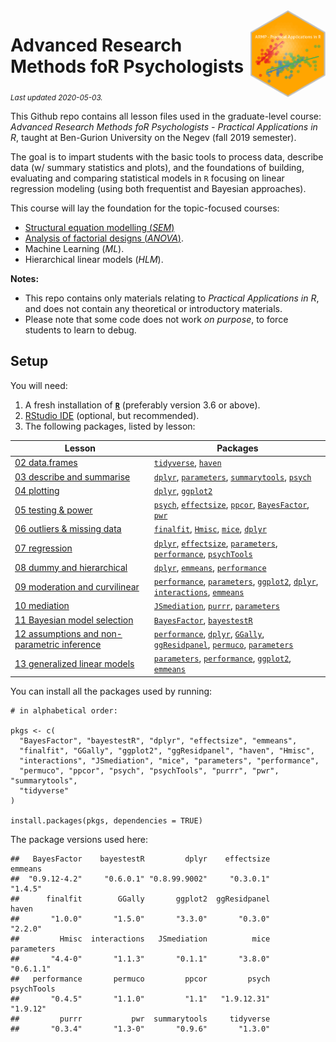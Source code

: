 
<img src='logo/BGUHex.png' align="right" height="139" />

# Advanced Research Methods foR Psychologists

<sub>*Last updated 2020-05-03.*</sub>

This Github repo contains all lesson files used in the graduate-level
course: *Advanced Research Methods foR Psychologists - Practical
Applications in R*, taught at Ben-Gurion University on the Negev (fall
2019 semester).

The goal is to impart students with the basic tools to process data,
describe data (w/ summary statistics and plots), and the foundations of
building, evaluating and comparing statistical models in `R` focusing on
linear regression modeling (using both frequentist and Bayesian
approaches).

This course will lay the foundation for the topic-focused courses:

  - [Structural equation modelling
    (*SEM*)](https://github.com/mattansb/Structural-Equation-Modeling-foR-Psychologists)
  - [Analysis of factorial designs
    (*ANOVA*)](https://github.com/mattansb/Analysis-of-Factorial-Designs-foR-Psychologists).
  - Machine Learning (*ML*).
  - Hierarchical linear models (*HLM*).

**Notes:**

  - This repo contains only materials relating to *Practical
    Applications in R*, and does not contain any theoretical or
    introductory materials.  
  - Please note that some code does not work *on purpose*, to force
    students to learn to debug.

## Setup

You will need:

1.  A fresh installation of [**`R`**](https://cran.r-project.org/)
    (preferably version 3.6 or above).
2.  [RStudio IDE](https://www.rstudio.com/products/rstudio/download/)
    (optional, but recommended).
3.  The following packages, listed by lesson:

| Lesson                                                                                              | Packages                                                                                                                                                                                                                                                                                                                                                                 |
| --------------------------------------------------------------------------------------------------- | ------------------------------------------------------------------------------------------------------------------------------------------------------------------------------------------------------------------------------------------------------------------------------------------------------------------------------------------------------------------------ |
| [02 data.frames](/02%20data.frames)                                                                 | [`tidyverse`](https://CRAN.R-project.org/package=tidyverse), [`haven`](https://CRAN.R-project.org/package=haven)                                                                                                                                                                                                                                                         |
| [03 describe and summarise](/03%20describe%20and%20summarise)                                       | [`dplyr`](https://CRAN.R-project.org/package=dplyr), [`parameters`](https://CRAN.R-project.org/package=parameters), [`summarytools`](https://CRAN.R-project.org/package=summarytools), [`psych`](https://CRAN.R-project.org/package=psych)                                                                                                                               |
| [04 plotting](/04%20plotting)                                                                       | [`dplyr`](https://CRAN.R-project.org/package=dplyr), [`ggplot2`](https://CRAN.R-project.org/package=ggplot2)                                                                                                                                                                                                                                                             |
| [05 testing & power](/05%20testing%20&%20power)                                                     | [`psych`](https://CRAN.R-project.org/package=psych), [`effectsize`](https://CRAN.R-project.org/package=effectsize), [`ppcor`](https://CRAN.R-project.org/package=ppcor), [`BayesFactor`](https://CRAN.R-project.org/package=BayesFactor), [`pwr`](https://CRAN.R-project.org/package=pwr)                                                                                |
| [06 outliers & missing data](/06%20outliers%20&%20missing%20data)                                   | [`finalfit`](https://CRAN.R-project.org/package=finalfit), [`Hmisc`](https://CRAN.R-project.org/package=Hmisc), [`mice`](https://CRAN.R-project.org/package=mice), [`dplyr`](https://CRAN.R-project.org/package=dplyr)                                                                                                                                                   |
| [07 regression](/07%20regression)                                                                   | [`dplyr`](https://CRAN.R-project.org/package=dplyr), [`effectsize`](https://CRAN.R-project.org/package=effectsize), [`parameters`](https://CRAN.R-project.org/package=parameters), [`performance`](https://CRAN.R-project.org/package=performance), [`psychTools`](https://CRAN.R-project.org/package=psychTools)                                                        |
| [08 dummy and hierarchical](/08%20dummy%20and%20hierarchical)                                       | [`dplyr`](https://CRAN.R-project.org/package=dplyr), [`emmeans`](https://CRAN.R-project.org/package=emmeans), [`performance`](https://CRAN.R-project.org/package=performance)                                                                                                                                                                                            |
| [09 moderation and curvilinear](/09%20moderation%20and%20curvilinear)                               | [`performance`](https://CRAN.R-project.org/package=performance), [`parameters`](https://CRAN.R-project.org/package=parameters), [`ggplot2`](https://CRAN.R-project.org/package=ggplot2), [`dplyr`](https://CRAN.R-project.org/package=dplyr), [`interactions`](https://CRAN.R-project.org/package=interactions), [`emmeans`](https://CRAN.R-project.org/package=emmeans) |
| [10 mediation](/10%20mediation)                                                                     | [`JSmediation`](https://CRAN.R-project.org/package=JSmediation), [`purrr`](https://CRAN.R-project.org/package=purrr), [`parameters`](https://CRAN.R-project.org/package=parameters)                                                                                                                                                                                      |
| [11 Bayesian model selection](/11%20Bayesian%20model%20selection)                                   | [`BayesFactor`](https://CRAN.R-project.org/package=BayesFactor), [`bayestestR`](https://CRAN.R-project.org/package=bayestestR)                                                                                                                                                                                                                                           |
| [12 assumptions and non-parametric inference](/12%20assumptions%20and%20non-parametric%20inference) | [`performance`](https://CRAN.R-project.org/package=performance), [`dplyr`](https://CRAN.R-project.org/package=dplyr), [`GGally`](https://CRAN.R-project.org/package=GGally), [`ggResidpanel`](https://CRAN.R-project.org/package=ggResidpanel), [`permuco`](https://CRAN.R-project.org/package=permuco), [`parameters`](https://CRAN.R-project.org/package=parameters)   |
| [13 generalized linear models](/13%20generalized%20linear%20models)                                 | [`parameters`](https://CRAN.R-project.org/package=parameters), [`performance`](https://CRAN.R-project.org/package=performance), [`ggplot2`](https://CRAN.R-project.org/package=ggplot2), [`emmeans`](https://CRAN.R-project.org/package=emmeans)                                                                                                                         |

You can install all the packages used by running:

    # in alphabetical order:

    pkgs <- c(
      "BayesFactor", "bayestestR", "dplyr", "effectsize", "emmeans",
      "finalfit", "GGally", "ggplot2", "ggResidpanel", "haven", "Hmisc",
      "interactions", "JSmediation", "mice", "parameters", "performance",
      "permuco", "ppcor", "psych", "psychTools", "purrr", "pwr", "summarytools",
      "tidyverse"
    )

    install.packages(pkgs, dependencies = TRUE)

The package versions used here:

    ##   BayesFactor    bayestestR         dplyr    effectsize       emmeans 
    ##  "0.9.12-4.2"     "0.6.0.1" "0.8.99.9002"     "0.3.0.1"       "1.4.5" 
    ##      finalfit        GGally       ggplot2  ggResidpanel         haven 
    ##       "1.0.0"       "1.5.0"       "3.3.0"       "0.3.0"       "2.2.0" 
    ##         Hmisc  interactions   JSmediation          mice    parameters 
    ##       "4.4-0"       "1.1.3"       "0.1.1"       "3.8.0"     "0.6.1.1" 
    ##   performance       permuco         ppcor         psych    psychTools 
    ##       "0.4.5"       "1.1.0"         "1.1"   "1.9.12.31"      "1.9.12" 
    ##         purrr           pwr  summarytools     tidyverse 
    ##       "0.3.4"       "1.3-0"       "0.9.6"       "1.3.0"
